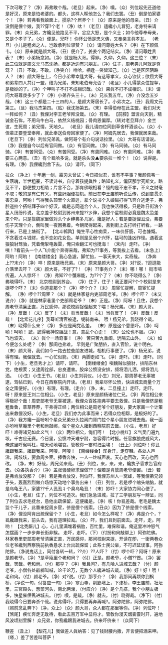 <!-- { "loadSidebar": true } -->
下次可敢了？（净）再弗敢个哉。（老旦）起来。（净）噢。（众）列位起先还道他是好汉，原来是怕老婆的。都头，这样人睬他怎么？我们去罢。（丑）倒是怕家婆个！（净）若弗看我娘面上，掼杀?个屄养个！（众）原来是他的母亲。（丑）介没倒是俚个娘，我??穿?个老！（净）呔！（老旦）适纔小儿冒犯，老身特来请罪。（末）众兄弟，方纔见他路见不平，忿忿大怒，是个义士；如今他尊奉母亲，又是个孝子了。（众）便是。兄吓！
你怀公愤是忠义俦，又奉亲言眞孝友。
（老旦）小儿是粗卤之人，岂敢承列位谬赞？（众）请问尊姓大名？（净）在下颜佩韦。（众）原来就是颜大哥。（丑）便介了，姜姜个两记结实。（净）请问尊姓贵表？（末）小弟杨念如。（净）就是杨大哥。得罪。久仰，久仰。这三位？（末）此三位就是周文元马杰沈扬，都是近边有兴朋友。（净）住子，周老男儿阿就是尊驾？（丑）不敢，不敢。（净笑介）哈哈，相逢一笑皆知己。（众）岂是区区陌路人？（末）颜大哥在上，今日小弟辈幸逢大哥，有这等孝义，众心钦伏；欲屈大哥和弟辈四人共订一盟，结为兄弟，未知老伯母允否？（老旦）小儿得蒙众位提挈，是极妙的了。（净）个呷叫子不打不成相识哉。（众）果眞不打不成相识。（末）请问大哥尊庚多少了？（净）小弟齐头三十。（末）兄长我五年。（净）介没念五岁哉。（末）这三个都是二十三四的人，是颜大哥居长了。小弟次之。（丑）我周文元第三。（旦）我马杰第四。（贴）我沈扬第五。（末）幸得伯母在此主盟，我们对天一拜如何？（丑）我俚对李王老爷拜没哉。（众）有理。
【前腔】盟言向天剖，精诚金石侔。不用乌牛白马，依然义结桃园；骨肉恩偏厚。（转对老旦拜介）金兰谊，生死周；弟兄情，天地久。
（老旦）我儿请四位同到草舍杯酒谈心。（众）小侄辈正要登堂奉拜，就此奉送伯母回家便了。（净）阿姆先居去，我俚就居来哉。（老旦下）（净）列位兄弟厾，做阿哥个有介句说话拉里。（众）大哥有话请说。（净）我俚自今以后有官同做。（众）有官同做。（净）有马同骑。（众）有马同骑。（净）有苦同受。（众）有苦同受。（净）有患同难。（众）有患同难。（净）弗要三心两意。（丑）有个厾哈多说，就是杀头没▲要杀拉一堆个！（众）说得是。有理。（净）我俚纔到舍下去。（众）请吓。（同下）
 
拉众
（净上）十年磨一剑，霜刃未曾试；今日把似君，谁有不平事？我颜佩韦一生落魄，半世粗豪，不读诗书，自守着孩提眞性；略知礼义，偏厌那学究斯文。路见不平，卽便拔刀相助；片言不合，那肯佛眼相看？怪的是不忠不孝，不义之财毫不取；敬的是有仁有义，有些肝胆便投机。前日在李王庙前听说岳传，说到童贯杀害忠良，阿哟！气得我头顶里个火直迸，拿个说书个入娘贼打得飞奔介逃走子，弗腔道拉个搭结拜子四个好汉，纔是志同道合个人，我也快活得极。只是昨日街浪个星人纷纷传说，北京差子校尉到苏州来提??乡绅，我想个星校尉必竟是魏太监差来个吓。只是搭魏家里做对头个乡绅弗多几家，纔是好人；若是要捉俚厾没，弗要伤子天理个介，倒叫我一夜困弗着。今朝爬得起来，且到街上去打听打听看。一路行来，已是上塘街了。
【北斗鹌鹑】俺生平心性痴呆，一味价肝肠，可也慷慨。不贪着过斗钱财，也不恋如花女色。单则是见弱个兴怀，猛可的逢凶作怪。遇着这狠狼豺驽骀，凭着俺掣电轰雷，俺只索翻江可也搅海！
（末内）走吓。（净）咦！?看前头一个人飞介能个奔得来哉，弗知为??事务，等我挨上去看。（末急上）阿哟！阿哟！
【南缕缕金】我心急遽，脚忙抬，一事天来大，实奇哉。
（净奔上??末介）（净）啐！原来是杨兄弟。（末）原来是颜大哥。（净）对?说，?逗逗能介落里去吓？（末）颜大哥，不好了?！（净）??事务介？（末）哪！哪！
街市喧传遍，人人惊坏！
（净）弗知??个蟹麻能，为??个了？（末）你不晓得么？（净）弗晓得吓。（末）
北京校尉到苏台。
（净）住子，住子！我正要问?个个校尉是来捉啰个吓？（末）你道拿那个？（净）啰个介？（末）
周宦忙提解，周宦忙提解。
（净）啰个??周宦？（末）就是林家巷内吏部周老爷。（净）啰个吓？（末又说介）（净）就是林家巷里个吏部周老爷？（末）正是。（净）阿呀！且住，我想个周老爷清廉正直，万民感仰，那说校尉捉俚起来？喂！杨兄弟。（末）颜大哥。（净）反哉！（末）反了！（末）眞当反哉！（末）当眞反了！（净）反哉！反哉！
【北紫花儿序】我蓦听清官被逮，缇骑南来。
喂！杨兄弟，我晓得个哉。（末）晓得什么来？（净）
多应是阉党私差。
（末）原是这个意思吓。（净）呵哟！呵哟！
諕，諕得我神惊胆战！意，意乱个心歪！
（末）公论也不服。（净）
飞也波灾。
（末）眞个一场奇事！（净）
苦只苦九重阍，远隔云山外。
（末）如今便怎么处呢？（净）那间也弗难。
早则是广聚朋侪，直入官阶，说个明白。
（末）颜大哥，我们如今一路去拉些朋友进城，相机行事便了。（净）杨兄弟，说得有理。我俚就去。一心忙似箭。（末）两脚走如飞。（净）走吓。（末）走吓。（同下）（小生，老旦秀才上）请吓，请吓。
【南缕缕金】嗔魏贼似狼豺，排陷东林党，绝根荄；又逮周铨部，忠良遭害。胶庠公愤没安排，频将泪儿洒，频将泪儿洒。
（小生）小生王节。（老旦）小生刘羽仪。（小生）刘兄，那周蓼老无辜被逮，驾帖已到，今日在西察院内开读。（老旦）我辈尽怀公愤，快进城去商量个万全之策便好。（小生）有理，有理。（走介）（净，末，二旦撞上）走吓，走吓。呀！原来是王刘二位相公。（小生，老旦）原来是颜杨诸位仁兄。（净）两位相公来得极好个哉！周吏部老爷无辜被逮，我俚众百姓抱弗平要去救俚。只是我俚侪是粗粗鲁鲁，草草莽莽，干弗得正经；两位相公是周老爷个好朋友，要大家画一个计策出来救俚没好。（小生，老旦）我们亦为此事而来；若得众位相帮，是极好的了。（净）我方纔一面吩咐个星众兄弟分头拉阊门胥门拉个星小朋友进城去哉。我一面亦吩咐草庵里个老和尙敲绑，催个星众人纔到西察院前去哉。（小生，老旦）好吓！难得诸兄如此义气！（众）两位相公，俺们呵！
【北小桃红】义气吴门遍九垓，千古应无赛。今日里，公愤冲天难宁耐，怎容得片时捱。任官旗狼虎威风大，俺这里呼寃叫枉，喧天动地堪哀。管敎你一霎时扫尘埃！
（丑上）列位吓！你厾纔跟我来，纔跟我来。阿嗄，阿嗄！
【南缕缕金】浑身汗，走穿鞋。各处人声沸，闹垓垓，要救周乡宦。捧香奔快，一人一炷喊声哀。天心也回改，天心也回改。
（净，末）好哉，周兄弟来哉。（丑）列位，来，来，来，纔执子香求吿官府去。（众各执香介）（净）盖张骚硬卵求俚做??！俚若是肯放周老爷便罢。（丑）若是弗肯放没那？（净）若是弗肯放没，列位吓，我俚苏州人一窝蜂，等我俚弟兄领子头，轰轰烈烈做介场惊天动地个事务出来！（丑）列位，若是啰个缩头缩脑，就是乌龟王八，家婆??千人厾厾丬个臭乌龟厾！（末）妙吓！大家协力同心便了。（小生，老旦）住了，列位不可造次。我们急急进城，拉了三学朋友写一辨呈，同了列位去求毛抚台，恳他出疏保留，这便纔是。（净）咳！你厾差哉。老毛是魏太监个干儿子，此番来捉周乡宦，侪是俚个线索。（丑众）因为了侪是俚个线索。（净）俚没阿肯出疏保留个？（小生，老旦）如今怎么样呢？（净）弗是介个，?厾纔跟我来，前头去，我有道理拉厾。（众）吓，我们且到前面去。走吓，走。阿哟！
【北秃厮儿】心，心儿里满堆着祸胎，百忙里，难保和谐。俺这里冲冲怒气怎摆画？一步步奔长街非騃。
走吓，走吓。（下）（付扮和尙敲绑上）阿弥陀佛。林家巷里吏部周老爷清廉正直，万民感仰，那间校尉来捉，开读在卽，一街两巷众位老爷纔到西察院前执香恳求上台出疏保留；此系士民公举，不可迟延误事。阿弥陀佛。（净说鬼话上，同付各转一转，??介）??人吓？（付）啰个吓？阿呀！原来是颜老爷。（净）?是草庵里个老和尙？（付）正是。颜老爷，小僧??首。（净）罢哉，罢哉。老和尙。（付）那亨？（净）我且问?，有几哈人进城去哉？（付）颜老爷，小僧各处敲梆叫喊，论千论万，无数个人纔进城去哉。（净）好！好！喂！老和尙。（付）颜老爷。（净）对?说。（付）那亨介？（净）我那间再烦你到枫桥，（净说一句，付答应一句）（净）寒山寺，削筯墩上，下津桥，李王庙前，社坛里，三官殿头，葱菜河头，南北两濠，（付应介）（净）是个几搭，我个小朋友极多，快星催俚厾进城去。（付）噢，是哉。（净）就去。（付）晓得哉。（净下）（付）我晓得今日要奔杀个哉。说弗得吓，只得要再奔再喊?。阿弥陀佛，阿弥陀佛。（照前念乱奔下）（净，众上）（众）颜大哥，众人都在那里等你。（净）列位吓！
【煞尾】疾忙奔走无耽待，看此去百万军中显将才。管敎你漫天烟雾霎时开，遍地风波顷刻里解！
众兄弟，你厾纔跟我进城去。侪来吓侪来！（众同下）
 
鞭差
（丑上）
【梨花儿】我做差人眞纳答：见了钱财腰内撒，开言便把酒来呷。〔嗏，〕差了苦差叫菩萨！
